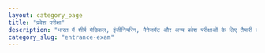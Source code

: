 ```yaml
---
layout: category_page
title: "प्रवेश परीक्षा"
description: "भारत में शीर्ष मेडिकल, इंजीनियरिंग, मैनेजमेंट और अन्य प्रवेश परीक्षाओं के लिए तैयारी की स्ट्रेटेजी और गाइड।"
category_slug: "entrance-exam"
---
```

